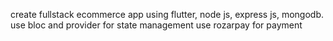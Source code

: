 
create fullstack ecommerce app using flutter, node js, express js, mongodb.
use bloc and provider for state management
use rozarpay for payment
